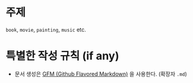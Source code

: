 
# 주제
`book`, `movie`, `painting`, `music` etc.




# 특별한 작성 규칙 (if any)

- 문서 생성은 [GFM (Github Flavored Markdown)](https://help.github.com/articles/github-flavored-markdown/) 을 사용한다. (확장자 `.md`)